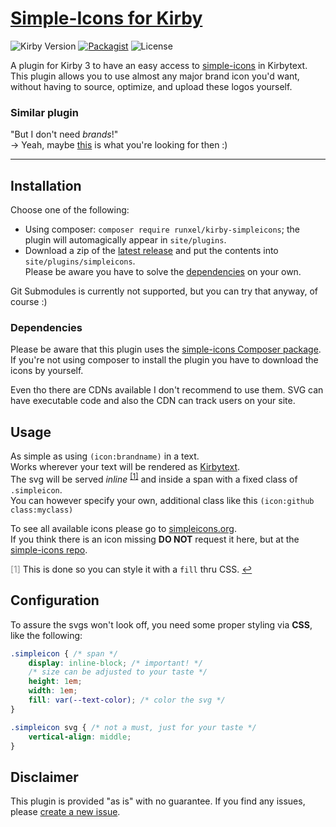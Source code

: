 # [Simple-Icons for Kirby](https://github.com/runxel/kirby3-simpleicons)

 ![Kirby Version](https://img.shields.io/badge/Kirby-3%2B-black?&logo=kirby)
[![Packagist](https://img.shields.io/packagist/v/runxel/kirby-simpleicons?logo=composer)](https://packagist.org/packages/runxel/kirby-simpleicons)
 ![License](https://img.shields.io/github/license/runxel/kirby3-simpleicons)


A plugin for Kirby 3 to have an easy access to [simple-icons](https://github.com/simple-icons/simple-icons) in Kirbytext.  
This plugin allows you to use almost any major brand icon you'd want, without having to source, optimize, and upload these logos yourself.

### Similar plugin

"But I don't need _brands_!"  
→ Yeah, maybe [this](https://github.com/julien-gargot/kirby-plugin-fontawesome-icon) is what you're looking for then :)

---

## Installation

Choose one of the following:

- Using composer: `composer require runxel/kirby-simpleicons`; the plugin will automagically appear in `site/plugins`.
- Download a zip of the [latest release](https://github.com/runxel/kirby3-simpleicons/releases/latest) and put the contents into `site/plugins/simpleicons`.  
  Please be aware you have to solve the [dependencies](#dependencies) on your own.

Git Submodules is currently not supported, but you can try that anyway, of course :)


### Dependencies

Please be aware that this plugin uses the [simple-icons Composer package](https://packagist.org/packages/simple-icons/simple-icons).  
If you're not using composer to install the plugin you have to download the icons by yourself.

Even tho there are CDNs available I don't recommend to use them. SVG can have executable code and also the CDN can track users on your site.


## Usage

As simple as using `(icon:brandname)` in a text.  
Works wherever your text will be rendered as [Kirbytext](https://getkirby.com/docs/reference/text/kirbytags).  
The svg will be served _inline_ <sup id="a1">[[1]](#f1)</sup> and inside a span with a fixed class of `.simpleicon`.  
You can however specify your own, additional class like this `(icon:github class:myclass)`

To see all available icons please go to [simpleicons.org](https://simpleicons.org/).  
If you think there is an icon missing **DO NOT** request it here, but at the [simple-icons repo](https://github.com/simple-icons/simple-icons/issues/new/choose).

<span id="f1" style="color: #888">[1]</span> This is done so you can style it with a `fill` thru CSS. [↩](#a1) 


## Configuration

To assure the svgs won't look off, you need some proper styling via **CSS**, like the following:

```css
.simpleicon { /* span */
    display: inline-block; /* important! */
    /* size can be adjusted to your taste */
    height: 1em;
    width: 1em;
    fill: var(--text-color); /* color the svg */
}

.simpleicon svg { /* not a must, just for your taste */
    vertical-align: middle;
}
```


## Disclaimer

This plugin is provided "as is" with no guarantee. If you find any issues, please [create a new issue](https://github.com/runxel/kirby3-simpleicons/issues/new).